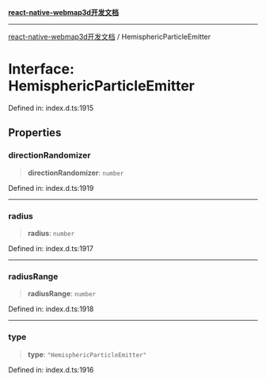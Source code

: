 [**react-native-webmap3d开发文档**](../README.md)

***

[react-native-webmap3d开发文档](../globals.md) / HemisphericParticleEmitter

# Interface: HemisphericParticleEmitter

Defined in: index.d.ts:1915

## Properties

### directionRandomizer

> **directionRandomizer**: `number`

Defined in: index.d.ts:1919

***

### radius

> **radius**: `number`

Defined in: index.d.ts:1917

***

### radiusRange

> **radiusRange**: `number`

Defined in: index.d.ts:1918

***

### type

> **type**: `"HemisphericParticleEmitter"`

Defined in: index.d.ts:1916
